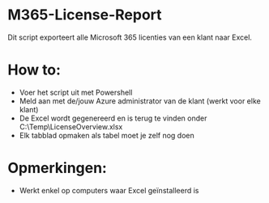 # M365-License-Report
Dit script exporteert alle Microsoft 365 licenties van een klant naar Excel.

# How to:
- Voer het script uit met Powershell
- Meld aan met de/jouw Azure administrator van de klant (werkt voor elke klant)
- De Excel wordt gegenereerd en is terug te vinden onder C:\Temp\LicenseOverview.xlsx
- Elk tabblad opmaken als tabel moet je zelf nog doen

# Opmerkingen:
- Werkt enkel op computers waar Excel geïnstalleerd is
